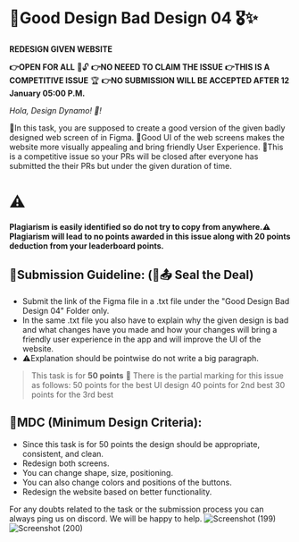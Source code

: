 # 📌Good Design Bad Design 04 🎖️✨
**REDESIGN GIVEN WEBSITE**

**👉OPEN FOR ALL** 🌟🔓
**👉NO NEEED TO CLAIM THE ISSUE** 
**👉THIS IS A COMPETITIVE ISSUE** 🏆
**👉NO SUBMISSION WILL BE ACCEPTED AFTER 12 January 05:00 P.M.**

_Hola, Design Dynamo! 🌟!_

🚀In this task, you are supposed to create a good version of the given badly designed web screen of in Figma. 
🚀Good UI of the web screens makes the website more visually appealing and bring friendly User Experience.
🚀This is a competitive issue so your PRs will be closed after everyone has submitted the their PRs but under the given duration of time.

# ⚠️
**Plagiarism is easily identified so do not try to copy from anywhere.⚠️** 
**Plagiarism will lead to no points awarded in this issue along with 20 points deduction from your leaderboard points.**

## 📌Submission Guideline: (🔐📤 Seal the Deal)

- Submit the link of the Figma file in a .txt file under the "Good Design Bad Design 04" Folder only.
- In the same .txt file you also have to explain why the given design is bad and what changes have you made and how your changes will bring a friendly user experience in the app and will improve the UI of the website.
- ⚠️Explanation should be pointwise do not write a big paragraph. 

> This task is for **50 points** 🎉
> There is the partial marking for this issue as follows:
> 50 points for the best UI design
> 40 points for 2nd best
> 30 points for the 3rd best

## 📌MDC (Minimum Design Criteria):

- Since this task is for 50 points the design should be appropriate, consistent, and clean.
- Redesign both screens.
- You can change shape, size, positioning.
- You can also change colors and positions of the buttons.
- Redesign the website based on better functionality.

For any doubts related to the task or the submission process you can always ping us on discord. We will be happy to help.
![Screenshot (199)](https://github.com/opencodeiiita/Vision-1.0/assets/128999899/871abaa0-46ba-4e16-a39d-2ed42adcd8d1)
![Screenshot (200)](https://github.com/opencodeiiita/Vision-1.0/assets/128999899/0e15161b-fb8b-4379-88f0-136d0d52db29)



